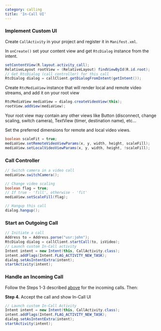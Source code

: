 ```yaml
---
category: calling
title: 'In-Call UI'
---
```


### Implement Custom UI

Create `CallActivity` in your project and register it in `Manifest.xml`.

In `onCreate()` set your content view and get `RtcDialog` instance from the intent.

```java
setContentView(R.layout.activity_call);
RelativeLayout rootView = (RelativeLayout) findViewById(R.id.root);
// Get RtcDialog (call controller) for this call
RtcDialog dialog = callClient.getDialogFromIntent(getIntent());
```

Create `RtcMediaView` instance that will render local and remote video streams, and add it on your root view

```java
RtcMediaView mediaView = dialog.createVideoView(this);
rootView.addView(mediaView);
```

Your root view may contain any other views like Button (disconnect, change scaling, switch camera), TextView (timer, destination name), etc...


Set the preferred dimensions for remote and local video views.

```java
boolean scaleFit = true;
mediaView.setRemoteVideoViewParams(x, y, width, height, scaleFill);
mediaView.setLocalVideoViewParams(x, y, width, height, !scaleFill);
```

### Call Controller

```java
// Switch camera in a video call
mediaView.switchCamera();

// Change video scaling
boolean flag = true;
// If true - 'fill', otherwise - 'fit'
mediaView.setScaleFill(flag);

// Hangup this call
dialog.hangup();
```


### Start an Outgoing Call

```java
// Initiate a call
Address to = Address.parse("usr:john");
RtcDialog dialog = callClient.startCall(to, isVideo);
// Launch custom In-Call activity
Intent intent = new Intent(this, CallActivity.class);
intent.addFlags(Intent.FLAG_ACTIVITY_NEW_TASK);
dialog.setAsIntentExtra(intent);
startActivity(intent);
```


### Handle an Incoming Call

Follow the Steps 1-3 described [above](#calling-voice-video) for the incoming calls. Then:

**Step 4.** Accept the call and show In-Call UI

```java
// Launch custom In-Call Activity
Intent intent = new Intent(this, CallActivity.class);
intent.addFlags(Intent.FLAG_ACTIVITY_NEW_TASK);
dialog.setAsIntentExtra(intent);
startActivity(intent);
```
